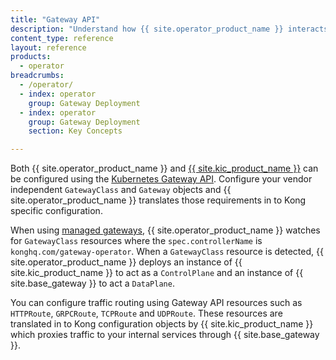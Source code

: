 ```yaml
---
title: "Gateway API"
description: "Understand how {{ site.operator_product_name }} interacts with Gateway API resources"
content_type: reference
layout: reference
products:
  - operator
breadcrumbs:
  - /operator/
  - index: operator
    group: Gateway Deployment
  - index: operator
    group: Gateway Deployment
    section: Key Concepts

---
```


Both {{ site.operator_product_name }} and [{{ site.kic_product_name }}](/kubernetes-ingress-controller/) can be configured using the [Kubernetes Gateway API](https://github.com/kubernetes-sigs/gateway-api). Configure your vendor independent `GatewayClass` and `Gateway` objects and {{ site.operator_product_name }} translates those requirements in to Kong specific configuration.

When using [managed gateways](/operator/dataplanes/managed-gateways/), {{ site.operator_product_name }} watches for `GatewayClass` resources where the `spec.controllerName` is `konghq.com/gateway-operator`. When a `GatewayClass` resource is detected, {{ site.operator_product_name }} deploys an instance of {{ site.kic_product_name }} to act as a `ControlPlane` and an instance of {{ site.base_gateway }} to act a `DataPlane`.

You can configure traffic routing using Gateway API resources such as `HTTPRoute`, `GRPCRoute`, `TCPRoute` and `UDPRoute`. These resources are translated in to Kong configuration objects by {{ site.kic_product_name }} which proxies traffic to your internal services through {{ site.base_gateway }}.